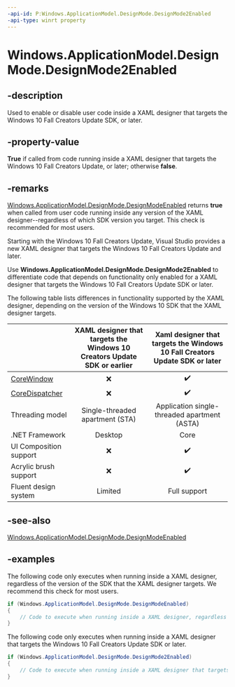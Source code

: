 ```yaml
---
-api-id: P:Windows.ApplicationModel.DesignMode.DesignMode2Enabled
-api-type: winrt property
---
```


<!-- Property syntax.
public bool DesignMode2Enabled { get; }
-->

# Windows.ApplicationModel.DesignMode.DesignMode2Enabled

## -description
Used to enable or disable user code inside a XAML designer that targets the Windows 10 Fall Creators Update SDK, or later.

## -property-value
**True** if called from code running inside a XAML designer that targets the Windows 10 Fall Creators Update, or later; otherwise **false**.

## -remarks
[Windows.ApplicationModel.DesignMode.DesignModeEnabled](designmode_designmodeenabled.md) returns **true** when called from user code running inside any version of the XAML designer--regardless of which SDK version you target. This check is recommended for most users.

Starting with the Windows 10 Fall Creators Update, Visual Studio provides a new XAML designer that targets the Windows 10 Fall Creators Update and later.  

Use **Windows.ApplicationModel.DesignMode.DesignMode2Enabled** to differentiate code that depends on functionality only enabled for a XAML designer that targets the Windows 10 Fall Creators Update SDK or later.

The following table lists differences in functionality supported by the XAML designer, depending on the version of the Windows 10 SDK that the XAML designer targets.

|           | XAML designer that targets the Windows 10 Creators Update SDK or earlier  | Xaml designer that targets the Windows 10 Fall Creators Update SDK or later |
|-----------|:------------------:|:------------------:|
|[CoreWindow](https://docs.microsoft.com/uwp/api/windows.ui.core.corewindow) |:x:|:heavy_check_mark:|
|[CoreDispatcher](https://docs.microsoft.com/uwp/api/windows.ui.core.coredispatcher) |:x:|:heavy_check_mark:|
|Threading model | Single-threaded apartment (STA) | Application single-threaded apartment (ASTA) |
|.NET Framework | Desktop | Core |
|UI Composition support |:x:|:heavy_check_mark:|
|Acrylic brush support |:x:|:heavy_check_mark:|
|Fluent design system | Limited | Full support |

## -see-also
[Windows.ApplicationModel.DesignMode.DesignModeEnabled](designmode_designmodeenabled.md)

## -examples
The following code only executes when running inside a XAML designer, regardless of the version of the SDK that the XAML designer targets. We recommend this check for most users.

```csharp
if (Windows.ApplicationModel.DesignMode.DesignModeEnabled)
{
    // Code to execute when running inside a XAML designer, regardless of the SDK the designer targets.
}
```

The following code only executes when running inside a XAML designer that targets the Windows 10 Fall Creators Update SDK or later.

```csharp
if (Windows.ApplicationModel.DesignMode.DesignMode2Enabled)
{
    // Code to execute when running inside a XAML designer that targets the Fall Creators Update SDK, or later.
}
```
